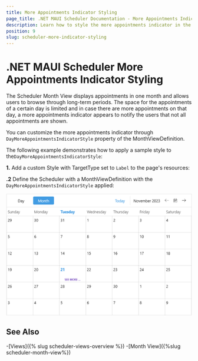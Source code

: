 ```yaml
---
title: More Appointments Indicator Styling
page_title: .NET MAUI Scheduler Documentation - More Appointments Indicator Styling
description: Learn how to style the more appointments indicator in the Month view of the Telerik .NET MAUI Scheduler control.
position: 9
slug: scheduler-more-indicator-styling
---
```


# .NET MAUI Scheduler More Appointments Indicator Styling

The Scheduler Month View displays appointments in one month and allows users to browse through long-term periods. The space for the appointments of a certain day is limited and in case there are more appointments on that day, a more appointments indicator appears to notify the users that not all appointments are shown.

You can customize the more appointments indicator through `DayMoreAppointmentsIndicatorStyle` property of the MonthViewDefinition.  

The following example demonstrates how to apply a sample style to the`DayMoreAppointmentsIndicatorStyle`:

**1.** Add a custom Style with TargetType set to `Label` to the page's resources:

<snippet id='scheduler-moreindicator-style'/>

**.2** Define the Scheduler with a MonthViewDefinition with the `DayMoreAppointmentsIndicatorStyle` applied:

<snippet id='scheduler-moreindicatorstyling-definition'/>

![.NET MAUI Scheduler More Appointments Indicator Styling](images/scheduler-moreindicator-styling.png)

## See Also

-[Views]({% slug scheduler-views-overview %})
-[Month View]({%slug scheduler-month-view%})
